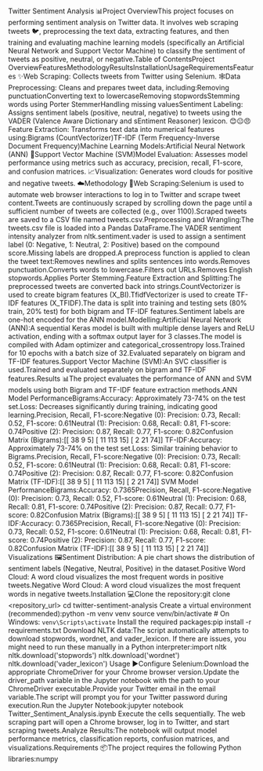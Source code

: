 Twitter Sentiment Analysis 📊Project OverviewThis project focuses on performing sentiment analysis on Twitter data. It involves web scraping tweets 🐦, preprocessing the text data, extracting features, and then training and evaluating machine learning models (specifically an Artificial Neural Network and Support Vector Machine) to classify the sentiment of tweets as positive, neutral, or negative.Table of ContentsProject OverviewFeaturesMethodologyResultsInstallationUsageRequirementsFeatures ✨Web Scraping: Collects tweets from Twitter using Selenium. 🕸️Data Preprocessing: Cleans and prepares tweet data, including:Removing punctuationConverting text to lowercaseRemoving stopwordsStemming words using Porter StemmerHandling missing valuesSentiment Labeling: Assigns sentiment labels (positive, neutral, negative) to tweets using the VADER (Valence Aware Dictionary and sEntiment Reasoner) lexicon. 😊😐😠Feature Extraction: Transforms text data into numerical features using:Bigrams (CountVectorizer)TF-IDF (Term Frequency-Inverse Document Frequency)Machine Learning Models:Artificial Neural Network (ANN) 🧠Support Vector Machine (SVM)Model Evaluation: Assesses model performance using metrics such as accuracy, precision, recall, F1-score, and confusion matrices. 📈Visualization: Generates word clouds for positive and negative tweets. ☁️Methodology 🧪Web Scraping:Selenium is used to automate web browser interactions to log in to Twitter and scrape tweet content.Tweets are continuously scraped by scrolling down the page until a sufficient number of tweets are collected (e.g., over 1100).Scraped tweets are saved to a CSV file named tweets.csv.Preprocessing and Wrangling:The tweets.csv file is loaded into a Pandas DataFrame.The VADER sentiment intensity analyzer from nltk.sentiment.vader is used to assign a sentiment label (0: Negative, 1: Neutral, 2: Positive) based on the compound score.Missing labels are dropped.A preprocess function is applied to clean the tweet text:Removes newlines and splits sentences into words.Removes punctuation.Converts words to lowercase.Filters out URLs.Removes English stopwords.Applies Porter Stemming.Feature Extraction and Splitting:The preprocessed tweets are converted back into strings.CountVectorizer is used to create bigram features (X_BI).TfidfVectorizer is used to create TF-IDF features (X_TFIDF).The data is split into training and testing sets (80% train, 20% test) for both bigram and TF-IDF features.Sentiment labels are one-hot encoded for the ANN model.Modelling:Artificial Neural Network (ANN):A sequential Keras model is built with multiple dense layers and ReLU activation, ending with a softmax output layer for 3 classes.The model is compiled with Adam optimizer and categorical_crossentropy loss.Trained for 10 epochs with a batch size of 32.Evaluated separately on bigram and TF-IDF features.Support Vector Machine (SVM):An SVC classifier is used.Trained and evaluated separately on bigram and TF-IDF features.Results 📊The project evaluates the performance of ANN and SVM models using both Bigram and TF-IDF feature extraction methods.ANN Model PerformanceBigrams:Accuracy: Approximately 73-74% on the test set.Loss: Decreases significantly during training, indicating good learning.Precision, Recall, F1-score:Negative (0): Precision: 0.73, Recall: 0.52, F1-score: 0.61Neutral (1): Precision: 0.68, Recall: 0.81, F1-score: 0.74Positive (2): Precision: 0.87, Recall: 0.77, F1-score: 0.82Confusion Matrix (Bigrams):[[ 38   9   5]
 [ 11 113  15]
 [  2  21  74]]
TF-IDF:Accuracy: Approximately 73-74% on the test set.Loss: Similar training behavior to Bigrams.Precision, Recall, F1-score:Negative (0): Precision: 0.73, Recall: 0.52, F1-score: 0.61Neutral (1): Precision: 0.68, Recall: 0.81, F1-score: 0.74Positive (2): Precision: 0.87, Recall: 0.77, F1-score: 0.82Confusion Matrix (TF-IDF):[[ 38   9   5]
 [ 11 113  15]
 [  2  21  74]]
SVM Model PerformanceBigrams:Accuracy: 0.7365Precision, Recall, F1-score:Negative (0): Precision: 0.73, Recall: 0.52, F1-score: 0.61Neutral (1): Precision: 0.68, Recall: 0.81, F1-score: 0.74Positive (2): Precision: 0.87, Recall: 0.77, F1-score: 0.82Confusion Matrix (Bigrams):[[ 38   9   5]
 [ 11 113  15]
 [  2  21  74]]
TF-IDF:Accuracy: 0.7365Precision, Recall, F1-score:Negative (0): Precision: 0.73, Recall: 0.52, F1-score: 0.61Neutral (1): Precision: 0.68, Recall: 0.81, F1-score: 0.74Positive (2): Precision: 0.87, Recall: 0.77, F1-score: 0.82Confusion Matrix (TF-IDF):[[ 38   9   5]
 [ 11 113  15]
 [  2  21  74]]
Visualizations 🖼️Sentiment Distribution: A pie chart shows the distribution of sentiment labels (Negative, Neutral, Positive) in the dataset.Positive Word Cloud: A word cloud visualizes the most frequent words in positive tweets.Negative Word Cloud: A word cloud visualizes the most frequent words in negative tweets.Installation 💻Clone the repository:git clone <repository_url>
cd twitter-sentiment-analysis
Create a virtual environment (recommended):python -m venv venv
source venv/bin/activate  # On Windows: `venv\Scripts\activate`
Install the required packages:pip install -r requirements.txt
Download NLTK data:The script automatically attempts to download stopwords, wordnet, and vader_lexicon. If there are issues, you might need to run these manually in a Python interpreter:import nltk
nltk.download('stopwords')
nltk.download('wordnet')
nltk.download('vader_lexicon')
Usage ▶️Configure Selenium:Download the appropriate ChromeDriver for your Chrome browser version.Update the driver_path variable in the Jupyter notebook with the path to your ChromeDriver executable.Provide your Twitter email in the email variable.The script will prompt you for your Twitter password during execution.Run the Jupyter Notebook:jupyter notebook Twitter_Sentiment_Analysis.ipynb
Execute the cells sequentially. The web scraping part will open a Chrome browser, log in to Twitter, and start scraping tweets.Analyze Results:The notebook will output model performance metrics, classification reports, confusion matrices, and visualizations.Requirements 📦The project requires the following Python libraries:numpy
